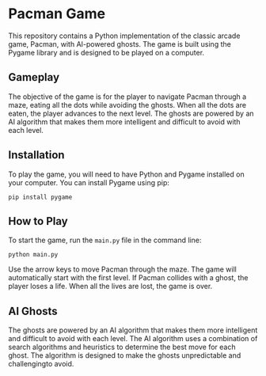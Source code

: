 # Pacman Game

This repository contains a Python implementation of the classic arcade game, Pacman, with AI-powered ghosts. The game is built using the Pygame library and is designed to be played on a computer.

## Gameplay
The objective of the game is for the player to navigate Pacman through a maze, eating all the dots while avoiding the ghosts. When all the dots are eaten, the player advances to the next level. The ghosts are powered by an AI algorithm that makes them more intelligent and difficult to avoid with each level.

## Installation
To play the game, you will need to have Python and Pygame installed on your computer. You can install Pygame using pip:
```
pip install pygame
```

## How to Play
To start the game, run the `main.py` file in the command line:
```
python main.py
```
Use the arrow keys to move Pacman through the maze. The game will automatically start with the first level. If Pacman collides with a ghost, the player loses a life. When all the lives are lost, the game is over.

## AI Ghosts
The ghosts are powered by an AI algorithm that makes them more intelligent and difficult to avoid with each level. The AI algorithm uses a combination of search algorithms and heuristics to determine the best move for each ghost. The algorithm is designed to make the ghosts unpredictable and challengingto avoid.


